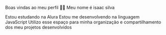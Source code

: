 Boas vindas ao meu perfil 💙💙
Meu nome é isaac silva

Estou estudando na Alura
Estou me desenvolvendo na linguagem JavaScript
Utilizo esse espaço para minha organização e compartilhamento dos meu projetos desenvolvidos
